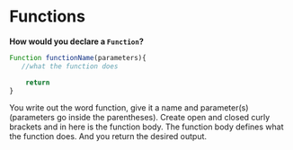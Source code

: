 # Functions

**How would you declare a `Function`?**
``` js
Function functionName(parameters){
   //what the function does

    return 
}
```
You write out the word function, give it a name and parameter(s)(parameters go inside the parentheses). Create open and closed curly brackets and in here is the function body. The function body defines what the function does. And you return the desired output.  

